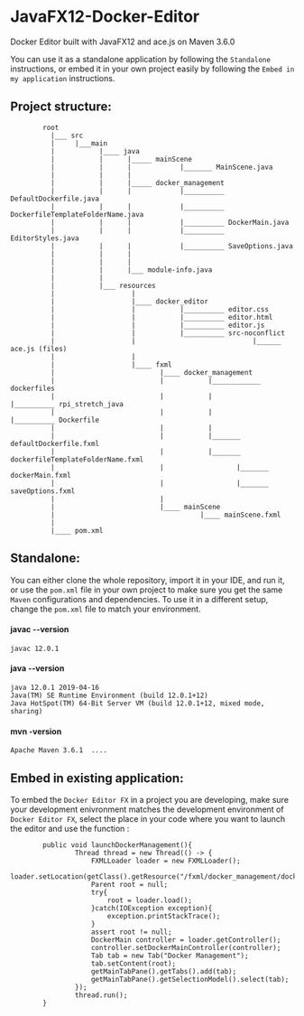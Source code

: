 # JavaFX12-Docker-Editor
Docker Editor built with JavaFX12 and ace.js on Maven 3.6.0  

You can use it as a standalone application by following the ```Standalone``` instructions, or embed it in your own project easily by following the ```Embed in my application``` instructions. 

## Project structure:
            
            root
              |___ src
              |     |___main
              |           |____ java
              |           |      |_____ mainScene
              |           |      |            |_______ MainScene.java
              |           |      |
              |           |      |_____ docker_management
              |           |      |            |__________ DefaultDockerfile.java
              |           |      |            |__________ DockerfileTemplateFolderName.java
              |           |      |            |__________ DockerMain.java
              |           |      |            |__________ EditorStyles.java
              |           |      |            |__________ SaveOptions.java
              |           |      |
              |           |      |
              |           |      |___ module-info.java
              |           |
              |           |___ resources
              |                   |
              |                   |____ docker_editor
              |                   |           |__________ editor.css
              |                   |           |__________ editor.html
              |                   |           |__________ editor.js
              |                   |           |__________ src-noconflict
              |                   |                             |______ ace.js (files)
              |                   |
              |                   |____ fxml
              |                          |____ docker_management
              |                          |           |____________ dockerfiles
              |                          |           |                 |__________ rpi_stretch_java
              |                          |           |                                     |__________ Dockerfile
              |                          |           |
              |                          |           |_______ defaultDockerfile.fxml
              |                          |           |_______ dockerfileTemplateFolderName.fxml
              |                          |                  |_______ dockerMain.fxml
              |                          |                  |_______ saveOptions.fxml
              |                          |
              |                          |____ mainScene
              |                                    |____ mainScene.fxml
              |                   
              |____ pom.xml




## Standalone:

You can either clone the whole repository, import it in your IDE, and run it, or use the ```pom.xml``` file in your own project to make sure you get the same ```Maven``` configurations and dependencies. To use it in a different setup, change the ```pom.xml``` file to match your environment.

#### javac --version
```javac 12.0.1```

#### java --version
```
java 12.0.1 2019-04-16
Java(TM) SE Runtime Environment (build 12.0.1+12)
Java HotSpot(TM) 64-Bit Server VM (build 12.0.1+12, mixed mode, sharing)
```

#### mvn -version
```Apache Maven 3.6.1  ....```
          
## Embed in existing application:

To embed the ```Docker Editor FX``` in a project you are developing, make sure your development enivronment matches the development environment of ```Docker Editor FX```, select the place in your code where you want to launch the editor and use the function :

            public void launchDockerManagement(){
                    Thread thread = new Thread(() -> {
                        FXMLLoader loader = new FXMLLoader();
                        loader.setLocation(getClass().getResource("/fxml/docker_management/dockerMain.fxml"));
                        Parent root = null;
                        try{
                            root = loader.load();
                        }catch(IOException exception){
                            exception.printStackTrace();
                        }
                        assert root != null;
                        DockerMain controller = loader.getController();
                        controller.setDockerMainController(controller);
                        Tab tab = new Tab("Docker Management");
                        tab.setContent(root);
                        getMainTabPane().getTabs().add(tab);
                        getMainTabPane().getSelectionModel().select(tab);
                    });
                    thread.run();
            }

       
